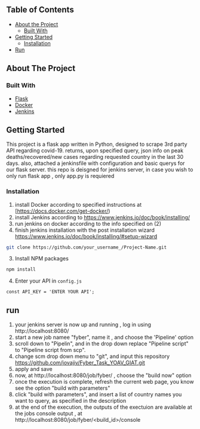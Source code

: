 
<!-- TABLE OF CONTENTS -->
## Table of Contents

* [About the Project](#about-the-project)
  * [Built With](#built-with)
* [Getting Started](#getting-started)
  * [Installation](#installation)
* [Run](#run)


<!-- ABOUT THE PROJECT -->
## About The Project



### Built With
* [Flask](https://flask.palletsprojects.com)
* [Docker](https://www.docker.com)
* [Jenkins](https://www.jenkins.io)


## Getting Started
This project is a flask app written in Python, designed to scrape 3rd party API regarding covid-19.
returns, upon specified query, json info on peak deaths/recovered/new cases regarding requested country in the last 30 days.
also, attached a jenkinsfile with configuration and basic querys for our flask server.
this repo is deisgned for jenkins server, in case you wish to only run flask app , only app.py is requiered

### Installation

1. install Docker according to specified instructions at  [https://docs.docker.com/get-docker/)
2. install Jenkins according to https://www.jenkins.io/doc/book/installing/
3. run jenkins on docker according to the info specified on (2)
4. finish jenkins installation with the post installation wizard https://www.jenkins.io/doc/book/installing/#setup-wizard

```sh
git clone https://github.com/your_username_/Project-Name.git
```
3. Install NPM packages
```sh
npm install
```
4. Enter your API in `config.js`
```JS
const API_KEY = 'ENTER YOUR API';
```
## run
1. your jenkins server is now up and running , log in using http://localhost:8080/
2. start a new job namee "fyber", name it , and choose the 'Pipeline' option
3. scroll down to "Pipelin", and in the drop down replace "Pipeline script" to "Pipeline script from scp".
4. change scm drop down menu to "git", and input this repository https://github.com/jovajiv/Fyber_Task_YOAV_GIAT.git 
5. apply and save
6. now, at http://localhost:8080/job/fyber/ , choose the "build now" option
7. once the execution is complete, refresh the current web page, you know see the option "build with parameters"
8. click "build with parameters", and insert a list of country names you want to query, as specified in the description
9. at the end of the execution, the outputs of the exectuion are available at the jobs console output , at http://localhost:8080/job/fyber/<build_id>/console



